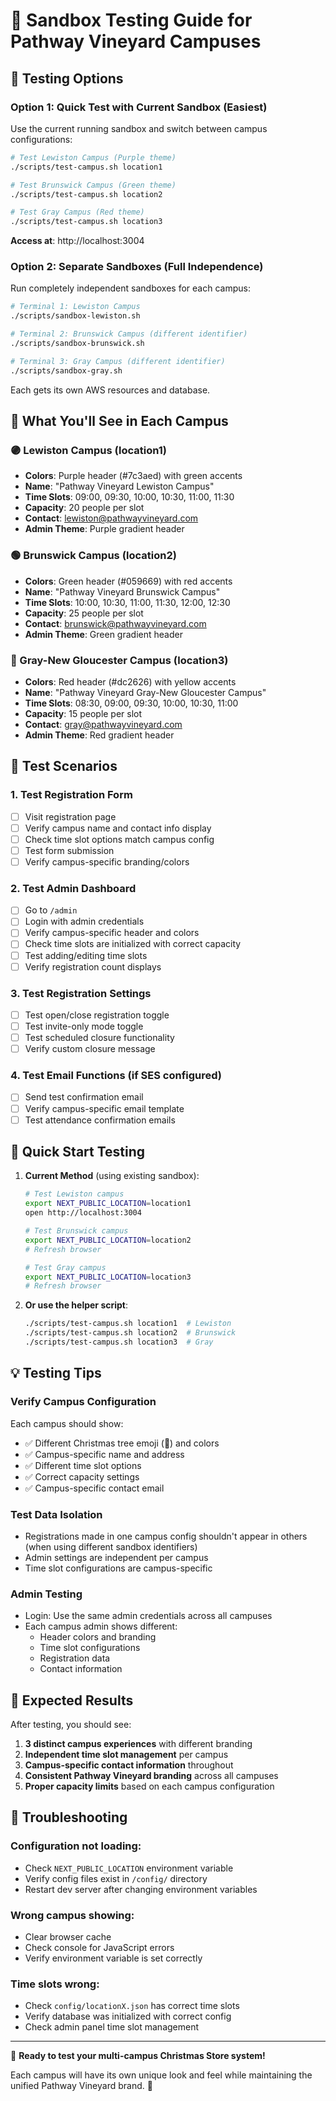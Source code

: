 # 🧪 Sandbox Testing Guide for Pathway Vineyard Campuses

## 🎯 **Testing Options**

### **Option 1: Quick Test with Current Sandbox (Easiest)**

Use the current running sandbox and switch between campus configurations:

```bash
# Test Lewiston Campus (Purple theme)
./scripts/test-campus.sh location1

# Test Brunswick Campus (Green theme)  
./scripts/test-campus.sh location2

# Test Gray Campus (Red theme)
./scripts/test-campus.sh location3
```

**Access at**: http://localhost:3004

### **Option 2: Separate Sandboxes (Full Independence)**

Run completely independent sandboxes for each campus:

```bash
# Terminal 1: Lewiston Campus
./scripts/sandbox-lewiston.sh

# Terminal 2: Brunswick Campus (different identifier)
./scripts/sandbox-brunswick.sh

# Terminal 3: Gray Campus (different identifier) 
./scripts/sandbox-gray.sh
```

Each gets its own AWS resources and database.

## 🎨 **What You'll See in Each Campus**

### **🟣 Lewiston Campus (location1)**
- **Colors**: Purple header (#7c3aed) with green accents
- **Name**: "Pathway Vineyard Lewiston Campus"
- **Time Slots**: 09:00, 09:30, 10:00, 10:30, 11:00, 11:30
- **Capacity**: 20 people per slot
- **Contact**: lewiston@pathwayvineyard.com
- **Admin Theme**: Purple gradient header

### **🟢 Brunswick Campus (location2)**  
- **Colors**: Green header (#059669) with red accents
- **Name**: "Pathway Vineyard Brunswick Campus"
- **Time Slots**: 10:00, 10:30, 11:00, 11:30, 12:00, 12:30
- **Capacity**: 25 people per slot
- **Contact**: brunswick@pathwayvineyard.com
- **Admin Theme**: Green gradient header

### **🔴 Gray-New Gloucester Campus (location3)**
- **Colors**: Red header (#dc2626) with yellow accents
- **Name**: "Pathway Vineyard Gray-New Gloucester Campus"  
- **Time Slots**: 08:30, 09:00, 09:30, 10:00, 10:30, 11:00
- **Capacity**: 15 people per slot
- **Contact**: gray@pathwayvineyard.com
- **Admin Theme**: Red gradient header

## 🧪 **Test Scenarios**

### **1. Test Registration Form**
- [ ] Visit registration page
- [ ] Verify campus name and contact info display
- [ ] Check time slot options match campus config
- [ ] Test form submission
- [ ] Verify campus-specific branding/colors

### **2. Test Admin Dashboard**
- [ ] Go to `/admin` 
- [ ] Login with admin credentials
- [ ] Verify campus-specific header and colors
- [ ] Check time slots are initialized with correct capacity
- [ ] Test adding/editing time slots
- [ ] Verify registration count displays

### **3. Test Registration Settings**
- [ ] Test open/close registration toggle
- [ ] Test invite-only mode toggle
- [ ] Test scheduled closure functionality
- [ ] Verify custom closure message

### **4. Test Email Functions (if SES configured)**
- [ ] Send test confirmation email
- [ ] Verify campus-specific email template
- [ ] Test attendance confirmation emails

## 🚀 **Quick Start Testing**

1. **Current Method** (using existing sandbox):
   ```bash
   # Test Lewiston campus
   export NEXT_PUBLIC_LOCATION=location1
   open http://localhost:3004
   
   # Test Brunswick campus  
   export NEXT_PUBLIC_LOCATION=location2
   # Refresh browser
   
   # Test Gray campus
   export NEXT_PUBLIC_LOCATION=location3
   # Refresh browser
   ```

2. **Or use the helper script**:
   ```bash
   ./scripts/test-campus.sh location1  # Lewiston
   ./scripts/test-campus.sh location2  # Brunswick  
   ./scripts/test-campus.sh location3  # Gray
   ```

## 💡 **Testing Tips**

### **Verify Campus Configuration**
Each campus should show:
- ✅ Different Christmas tree emoji (🎄) and colors
- ✅ Campus-specific name and address  
- ✅ Different time slot options
- ✅ Correct capacity settings
- ✅ Campus-specific contact email

### **Test Data Isolation**
- Registrations made in one campus config shouldn't appear in others (when using different sandbox identifiers)
- Admin settings are independent per campus
- Time slot configurations are campus-specific

### **Admin Testing**
- Login: Use the same admin credentials across all campuses 
- Each campus admin shows different:
  - Header colors and branding
  - Time slot configurations  
  - Registration data
  - Contact information

## 🎯 **Expected Results**

After testing, you should see:
1. **3 distinct campus experiences** with different branding
2. **Independent time slot management** per campus
3. **Campus-specific contact information** throughout
4. **Consistent Pathway Vineyard branding** across all campuses
5. **Proper capacity limits** based on each campus configuration

## 🔧 **Troubleshooting**

### **Configuration not loading:**
- Check `NEXT_PUBLIC_LOCATION` environment variable
- Verify config files exist in `/config/` directory
- Restart dev server after changing environment variables

### **Wrong campus showing:**
- Clear browser cache
- Check console for JavaScript errors
- Verify environment variable is set correctly

### **Time slots wrong:**
- Check `config/locationX.json` has correct time slots
- Verify database was initialized with correct config
- Check admin panel time slot management

---

🎄 **Ready to test your multi-campus Christmas Store system!** 

Each campus will have its own unique look and feel while maintaining the unified Pathway Vineyard brand. 🎁